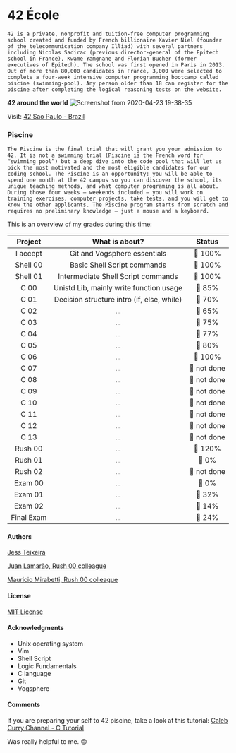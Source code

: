 <h1>42 École</h1>

``42 is a private, nonprofit and tuition-free computer programming school created and funded by French billionaire Xavier Niel (founder of the telecommunication company Illiad) with several partners including Nicolas Sadirac (previous director-general of the Epitech school in France), Kwame Yamgnane and Florian Bucher (former executives of Epitech). The school was first opened in Paris in 2013.
Out of more than 80,000 candidates in France, 3,000 were selected to complete a four-week intensive computer programming bootcamp called piscine (swimming-pool). Any person older than 18 can register for the piscine after completing the logical reasoning tests on the website. ``

<b>42 around the world</b>
![Screenshot from 2020-04-23 19-38-35](https://user-images.githubusercontent.com/61021800/80156347-101cc480-859a-11ea-8d1a-705c3a336a40.png)

Visit: <a href ="https://www.42sp.org.br/">42 Sao Paulo - Brazil</a>

<h3>Piscine</h3>

``The Piscine is the final trial that will grant you your admission to 42. It is not a swimming trial (Piscine is the French word for “swimming pool”) but a deep dive into the code pool that will let us pick the most motivated and the most eligible candidates for our coding school.
The Piscine is an opportunity: you will be able to spend one month at the 42 campus so you can discover the school, its unique teaching methods, and what computer programing is all about.
During those four weeks — weekends included — you will work on training exercises, computer projects, take tests, and you will get to know the other applicants. The Piscine program starts from scratch and requires no preliminary knowledge — just a mouse and a keyboard.``


This is an overview of my grades during this time:

Project     | What is about?                              | Status
:-------:   | :--------------:                            | :------:
I accept    | Git and Vogsphere essentials                | :star2: 100%
Shell 00    | Basic Shell Script commands                 | :star2: 100%
Shell 01    | Intermediate Shell Script commands          | :star2: 100%
C 00        | Unistd Lib, mainly write function usage     | :star2: 85%
C 01        | Decision structure intro (if, else, while)  | :star2: 70%
C 02        | ...             | :star2: 65%
C 03        | ...             | :star2: 75%
C 04        | ...             | :star2: 77%
C 05        | ...             | :star2: 80%
C 06        | ...             | :star2: 100%
C 07        | ...             | :anger: not done
C 08        | ...             | :anger: not done
C 09        | ...             | :anger: not done
C 10        | ...             | :anger: not done
C 11        | ...             | :anger: not done
C 12        | ...             | :anger: not done
C 13        | ...             | :anger: not done
Rush 00     | ...             | :star2: 120%
Rush 01     | ...             | :anger: 0%
Rush 02     | ...             | :anger: not done
Exam 00     | ...             | :anger: 0%
Exam 01     | ...             | :star2: 32%
Exam 02     | ...             | :anger: 14%
Final Exam  | ...             | :anger: 24%



<h4>Authors</h4>

<a href="https://github.com/jteixeir">Jess Teixeira</a>

<a href="https://github.com/juanlamarao">Juan Lamarão, Rush 00 colleague</a>

<a href="https://github.com/mmirabetti">Mauricio Mirabetti, Rush 00 colleague</a>

<h4>License</h4>
<a href="https://github.com/jteixeir/42_piscine/blob/master/LICENSE">MIT License</a>

<h4>Acknowledgments</h4>

* Unix operating system
* Vim
* Shell Script
* Logic Fundamentals
* C language
* Git
* Vogsphere

<h4>Comments</h4>
If you are preparing your self to 42 piscine, take a look at this tutorial: <a href ="https://www.youtube.com/watch?v=CPjZKsUYSXg&list=PL_c9BZzLwBRKKqOc9TJz1pP0ASrxLMtp2&index=2">Caleb Curry Channel - C Tutorial</a>

Was really helpful to me. :blush:
